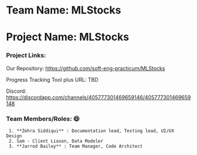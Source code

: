 # Team Name: MLStocks
# Project Name: MLStocks

### Project Links: 

Our Repository: https://github.com/soft-eng-practicum/MLStocks

Progress Tracking Tool plus URL: TBD

Discord: https://discordapp.com/channels/405777301469659146/405777301469659148


### Team Members/Roles: :smile: 
     1. **Zehra Siddiqui** : Documentation lead, Testing lead, UI/UX Design
     2. Sam - Client Liason, Data Modeler
     3. **Jarrod Bailey** : Team Manager, Code Architect

    

